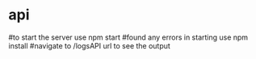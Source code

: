 # api
#to start the server use npm start
#found any errors in starting use npm install
#navigate to /logsAPI url to see the output 
